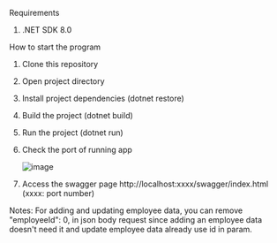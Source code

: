 Requirements
1. .NET SDK 8.0

How to start the program
1. Clone this repository
2. Open project directory
3. Install project dependencies (dotnet restore)
4. Build the project (dotnet build)
5. Run the project (dotnet run)
6. Check the port of running app

   ![image](https://github.com/user-attachments/assets/8e63ac5e-2e35-494d-bb16-3afdd65633c6)
7. Access the swagger page http://localhost:xxxx/swagger/index.html (xxxx: port number)

Notes:
For adding and updating employee data, you can remove "employeeId": 0, in json body request since adding an employee data doesn't need it and update employee data already use id in param.
